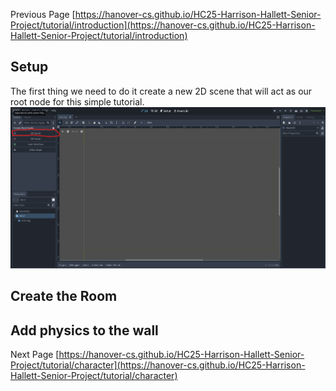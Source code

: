 Previous Page [https://hanover-cs.github.io/HC25-Harrison-Hallett-Senior-Project/tutorial/introduction](https://hanover-cs.github.io/HC25-Harrison-Hallett-Senior-Project/tutorial/introduction)

## Setup
The first thing we need to do it create a new 2D scene that will act as our root node for this simple tutorial.
![tutorial_1](docs/tutorial/assets/images/tutorial_1.png "tutorial_1")

## Create the Room

## Add physics to the wall


Next Page [https://hanover-cs.github.io/HC25-Harrison-Hallett-Senior-Project/tutorial/character](https://hanover-cs.github.io/HC25-Harrison-Hallett-Senior-Project/tutorial/character)
